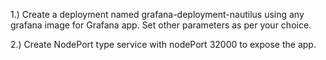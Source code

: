 1.) Create a deployment named grafana-deployment-nautilus using any grafana image for Grafana app. Set other parameters as per your choice.


2.) Create NodePort type service with nodePort 32000 to expose the app.
